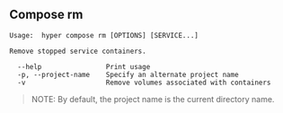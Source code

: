 ## Compose rm

	Usage:	hyper compose rm [OPTIONS] [SERVICE...]

	Remove stopped service containers.

	  --help                Print usage
	  -p, --project-name    Specify an alternate project name
	  -v                    Remove volumes associated with containers


> NOTE: By default, the project name is the current directory name.
